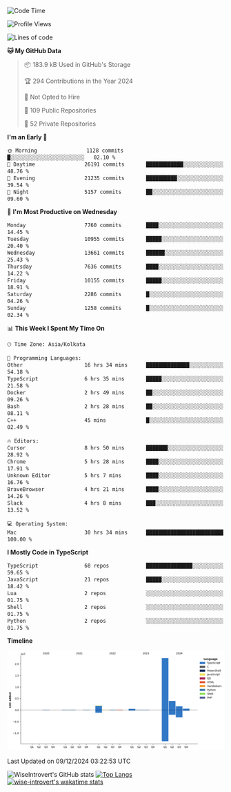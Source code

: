 <!--START_SECTION:waka-->
![Code Time](http://img.shields.io/badge/Code%20Time-1%2C938%20hrs%2051%20mins-blue)

![Profile Views](http://img.shields.io/badge/Profile%20Views-0-blue)

![Lines of code](https://img.shields.io/badge/From%20Hello%20World%20I%27ve%20Written-31.6%20million%20lines%20of%20code-blue)

**🐱 My GitHub Data** 

> 📦 183.9 kB Used in GitHub's Storage 
 > 
> 🏆 294 Contributions in the Year 2024
 > 
> 🚫 Not Opted to Hire
 > 
> 📜 109 Public Repositories 
 > 
> 🔑 52 Private Repositories 
 > 
**I'm an Early 🐤** 

```text
🌞 Morning                1128 commits        █░░░░░░░░░░░░░░░░░░░░░░░░   02.10 % 
🌆 Daytime                26191 commits       ████████████░░░░░░░░░░░░░   48.76 % 
🌃 Evening                21235 commits       ██████████░░░░░░░░░░░░░░░   39.54 % 
🌙 Night                  5157 commits        ██░░░░░░░░░░░░░░░░░░░░░░░   09.60 % 
```
📅 **I'm Most Productive on Wednesday** 

```text
Monday                   7760 commits        ████░░░░░░░░░░░░░░░░░░░░░   14.45 % 
Tuesday                  10955 commits       █████░░░░░░░░░░░░░░░░░░░░   20.40 % 
Wednesday                13661 commits       ██████░░░░░░░░░░░░░░░░░░░   25.43 % 
Thursday                 7636 commits        ████░░░░░░░░░░░░░░░░░░░░░   14.22 % 
Friday                   10155 commits       █████░░░░░░░░░░░░░░░░░░░░   18.91 % 
Saturday                 2286 commits        █░░░░░░░░░░░░░░░░░░░░░░░░   04.26 % 
Sunday                   1258 commits        █░░░░░░░░░░░░░░░░░░░░░░░░   02.34 % 
```


📊 **This Week I Spent My Time On** 

```text
🕑︎ Time Zone: Asia/Kolkata

💬 Programming Languages: 
Other                    16 hrs 34 mins      ██████████████░░░░░░░░░░░   54.18 % 
TypeScript               6 hrs 35 mins       █████░░░░░░░░░░░░░░░░░░░░   21.58 % 
Docker                   2 hrs 49 mins       ██░░░░░░░░░░░░░░░░░░░░░░░   09.26 % 
Bash                     2 hrs 28 mins       ██░░░░░░░░░░░░░░░░░░░░░░░   08.11 % 
C++                      45 mins             █░░░░░░░░░░░░░░░░░░░░░░░░   02.49 % 

🔥 Editors: 
Cursor                   8 hrs 50 mins       ███████░░░░░░░░░░░░░░░░░░   28.92 % 
Chrome                   5 hrs 28 mins       ████░░░░░░░░░░░░░░░░░░░░░   17.91 % 
Unknown Editor           5 hrs 7 mins        ████░░░░░░░░░░░░░░░░░░░░░   16.76 % 
BraveBrowser             4 hrs 21 mins       ████░░░░░░░░░░░░░░░░░░░░░   14.26 % 
Slack                    4 hrs 8 mins        ███░░░░░░░░░░░░░░░░░░░░░░   13.52 % 

💻 Operating System: 
Mac                      30 hrs 34 mins      █████████████████████████   100.00 % 
```

**I Mostly Code in TypeScript** 

```text
TypeScript               68 repos            ███████████████░░░░░░░░░░   59.65 % 
JavaScript               21 repos            █████░░░░░░░░░░░░░░░░░░░░   18.42 % 
Lua                      2 repos             ░░░░░░░░░░░░░░░░░░░░░░░░░   01.75 % 
Shell                    2 repos             ░░░░░░░░░░░░░░░░░░░░░░░░░   01.75 % 
Python                   2 repos             ░░░░░░░░░░░░░░░░░░░░░░░░░   01.75 % 
```



**Timeline**

![Lines of Code chart](https://raw.githubusercontent.com/wise-introvert/wise-introvert/master/assets/bar_graph.png)


 Last Updated on 09/12/2024 03:22:53 UTC
<!--END_SECTION:waka-->

![WiseIntrovert's GitHub stats](https://github-readme-stats.vercel.app/api?username=wise-introvert&count_private=true&show_icons=true)
[![Top Langs](https://github-readme-stats.vercel.app/api/top-langs/?username=wise-introvert&langs_count=10)](https://github.com/anuraghazra/github-readme-stats)
[![wise-introvert's wakatime stats](https://github-readme-stats.vercel.app/api/wakatime?username=wiseintrovert)](https://github.com/anuraghazra/github-readme-stats)
